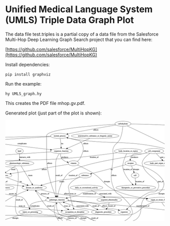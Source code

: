 # Unified Medical Language System (UMLS) Triple Data Graph Plot

The data file test.triples is a partial copy of a data file from the Salesforce Multi-Hop Deep Learning Graph Search project that you can find here:

[https://github.com/salesforce/MultiHopKG](https://github.com/salesforce/MultiHopKG)

Install dependencies:

    pip install graphviz

Run the example:

    hy UMLS_graph.hy

This creates the PDF file mhop.gv.pdf.

Generated plot (just part of the plot is shown):

![GraphViz Display of UMLS Triples](UMLS_plot.png)
